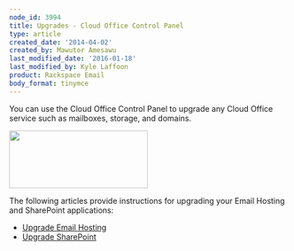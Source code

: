 ```yaml
---
node_id: 3994
title: Upgrades - Cloud Office Control Panel
type: article
created_date: '2014-04-02'
created_by: Mawutor Amesawu
last_modified_date: '2016-01-18'
last_modified_by: Kyle Laffoon
product: Rackspace Email
body_format: tinymce
---
```


You can use the Cloud Office Control Panel to upgrade any Cloud Office
service such as mailboxes, storage, and domains.

<img src="https://8026b2e3760e2433679c-fffceaebb8c6ee053c935e8915a3fbe7.ssl.cf2.rackcdn.com/field/image/SnapCrab_NoName_2014-3-26_13-14-52_No-00.png" width="250" height="104" />

The following articles provide instructions for upgrading your Email
Hosting and SharePoint applications:

-   [Upgrade Email
    Hosting](/how-to/upgrade-email-hosting-cloud-office-control-panel)
-   [Upgrade
    SharePoint](/how-to/upgrade-sharepoint-site-storage-cloud-office-control-panel)


